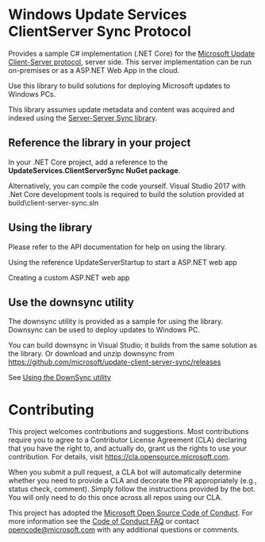 # Windows Update Services ClientServer Sync Protocol

Provides a sample C# implementation (.NET Core) for the [Microsoft Update Client-Server protocol](https://docs.microsoft.com/en-us/openspecs/windows_protocols/ms-wusp/b8a2ad1d-11c4-4b64-a2cc-12771fcb079b), server side. This server implementation can be run on-premises or as a ASP.NET Web App in the cloud.

Use this library to build solutions for deploying Microsoft updates to Windows PCs.

This library assumes update metadata and content was acquired and indexed using the [Server-Server Sync library](https://github.com/microsoft/update-server-server-sync).

## Reference the library in your project
In your .NET Core project, add a reference to the **UpdateServices.ClientServerSync NuGet package**.

Alternatively, you can compile the code yourself. Visual Studio 2017 with .Net Core development tools is required to build the solution provided at build\client-server-sync.sln

## Using the library
Please refer to the API documentation for help on using the library.

Using the reference UpdateServerStartup to start a ASP.NET web app

Creating a custom ASP.NET web app

## Use the downsync utility
The downsync utility is provided as a sample for using the library. Downsync can be used to deploy updates to Windows PC.

You can build downsync in Visual Studio; it builds from the same solution as the library. Or download and unzip downsync from https://github.com/microsoft/update-client-server-sync/releases

See [Using the DownSync utility](https://github.com/microsoft/update-client-server-sync/wiki/Using-the-DownSync-utility)

# Contributing

This project welcomes contributions and suggestions.  Most contributions require you to agree to a
Contributor License Agreement (CLA) declaring that you have the right to, and actually do, grant us
the rights to use your contribution. For details, visit https://cla.opensource.microsoft.com.

When you submit a pull request, a CLA bot will automatically determine whether you need to provide
a CLA and decorate the PR appropriately (e.g., status check, comment). Simply follow the instructions
provided by the bot. You will only need to do this once across all repos using our CLA.

This project has adopted the [Microsoft Open Source Code of Conduct](https://opensource.microsoft.com/codeofconduct/).
For more information see the [Code of Conduct FAQ](https://opensource.microsoft.com/codeofconduct/faq/) or
contact [opencode@microsoft.com](mailto:opencode@microsoft.com) with any additional questions or comments.
